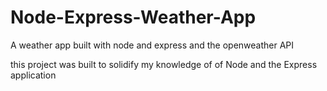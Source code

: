 # Node-Express-Weather-App
A weather app built with node and express and the openweather API

this project was built to solidify my knowledge of of Node and the Express application

